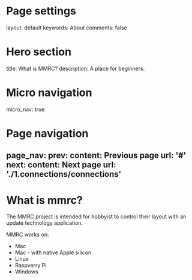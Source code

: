 # Page settings
layout: default
keywords: About
comments: false

# Hero section
title: What is MMRC?
description: A place for beginners.

<!-- # Author box
author:
    title: About Author
    title_url: '#'
    external_url: true
    description: Author description -->

# Micro navigation
micro_nav: true

# Page navigation
page_nav:
    prev:
        content: Previous page
        url: '#'
    next:
        content: Next page
        url: './1.connections/connections'
---
# What is mmrc?
The MMRC project is intended for hobbyist to control their layout with an update technology application. 

MMRC works on:

- Mac
- Mac - with native Apple silicon
- Linux
- Raspverry Pi
- Windows
